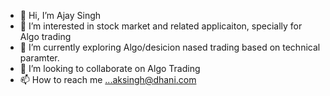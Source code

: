 - 👋 Hi, I’m Ajay Singh
- 👀 I’m interested in stock market and related applicaiton, specially for Algo trading 
- 🌱 I’m currently exploring Algo/desicion nased trading based on technical paramter.
- 💞️ I’m looking to collaborate on Algo Trading 
- 📫 How to reach me ...aksingh@dhani.com

<!---
ajaysinghib/ajaysinghib is a ✨ special ✨ repository because its `README.md` (this file) appears on your GitHub profile.
You can click the Preview link to take a look at your changes.
--->
